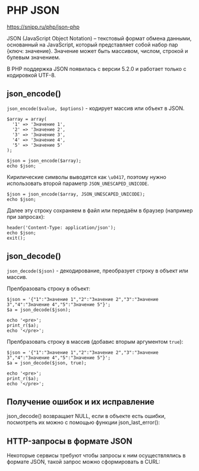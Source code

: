 # PHP JSON
https://snipp.ru/php/json-php  

JSON (JavaScript Object Notation) – текстовый формат обмена данными, основанный на JavaScript, который представляет собой набор пар {ключ: значение}. Значение может быть массивом, числом, строкой и булевым значением.

В PHP поддержка JSON появилась с версии 5.2.0 и работает только с кодировкой UTF-8.

## json_encode()
`json_encode($value, $options)` - кодирует массив или объект в JSON.

    $array = array(
      '1' => 'Значение 1', 
      '2' => 'Значение 2', 
      '3' => 'Значение 3', 
      '4' => 'Значение 4', 
      '5' => 'Значение 5'
    );
    
    $json = json_encode($array);
    echo $json;

Кирилические символы выводятся как `\u0417`, поэтому нужно использовать второй параметр `JSON_UNESCAPED_UNICODE`.

    $json = json_encode($array, JSON_UNESCAPED_UNICODE);
    echo $json;

Далее эту строку сохраняем в файл или передаём в браузер (например при запросах):

    header('Content-Type: application/json');
    echo $json;
    exit();

## json_decode()
`json_decode($json)` - декодирование, преобразует строку в объект или массив.

Прелбразовать строку в объект:

    $json = '{"1":"Значение 1","2":"Значение 2","3":"Значение 3","4":"Значение 4","5":"Значение 5"}';
    $a = json_decode($json);

    echo '<pre>';
    print_r($a);
    echo '</pre>';

Прелбразовать строку в массив (добавис вторым аргументом `true`):

    $json = '{"1":"Значение 1","2":"Значение 2","3":"Значение 3","4":"Значение 4","5":"Значение 5"}';
    $a = json_decode($json, true);

    echo '<pre>';
    print_r($a);
    echo '</pre>';

## Получение ошибок и их исправление
json_decode() возвращает NULL, если в объекте есть ошибки, посмотреть их можно с помощью функции json_last_error():

## HTTP-запросы в формате JSON
Некоторые сервисы требуют чтобы запросы к ним осуществлялись в формате JSON, такой запрос можно сформировать в CURL:
